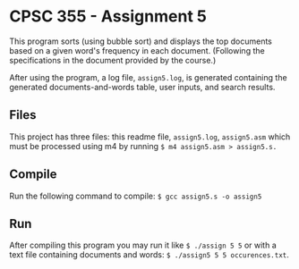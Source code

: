 # CPSC 355 - Assignment 5

This program sorts (using bubble sort) and displays the top documents based on a given word's frequency in each document.
(Following the specifications in the document provided by the course.)

After using the program, a log file, `assign5.log`, is generated containing the generated documents-and-words table, user inputs, and search results.

## Files
This project has three files: this readme file, `assign5.log`, `assign5.asm` which must be processed using m4 by running `$ m4 assign5.asm > assign5.s.`

## Compile
Run the following command to compile: `$ gcc assign5.s -o assign5`

## Run
After compiling this program you may run it like `$ ./assign 5 5` or with a text file containing documents and words: `$ ./assign5 5 5 occurences.txt`.
